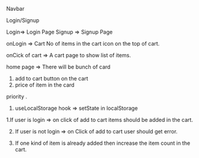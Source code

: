 Navbar

Login/Signup

Login=> Login Page
Signup => Signup Page

onLogin => Cart
No of items in the cart icon on the top of cart.

onCick of cart => A cart page to show list of items.

home page =>
There will be bunch of card

1. add to cart button on the cart
2. price of item in the card

<!--
1. on click of cartItems items should be added in the cart.
2. on click of Cart link  default page rendering is running.

3. on Click of cart link user is not able to login continue on that page


 -->
<!-- create function for login by gmail id & password -->

priority .

1. useLocalStorage hook => setState in localStorage

<!-- Card  functionality -->

1.If user is login => on click of add to cart items should be added in the cart.

2. If user is not login => on Click of add to cart user should get error.

3. If one kind of item is already added then increase the item count in the cart.
